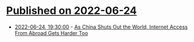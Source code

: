 # [Published on 2022-06-24](index.md)

* [2022-06-24, 19:30:00](https://tech.slashdot.org/story/22/06/24/1911258/as-china-shuts-out-the-world-internet-access-from-abroad-gets-harder-too?utm_source=rss1.0mainlinkanon&utm_medium=feed) - [As China Shuts Out the World, Internet Access From Abroad Gets Harder Too](https://tech.slashdot.org/story/22/06/24/1911258/as-china-shuts-out-the-world-internet-access-from-abroad-gets-harder-too?utm_source=rss1.0mainlinkanon&utm_medium=feed)
